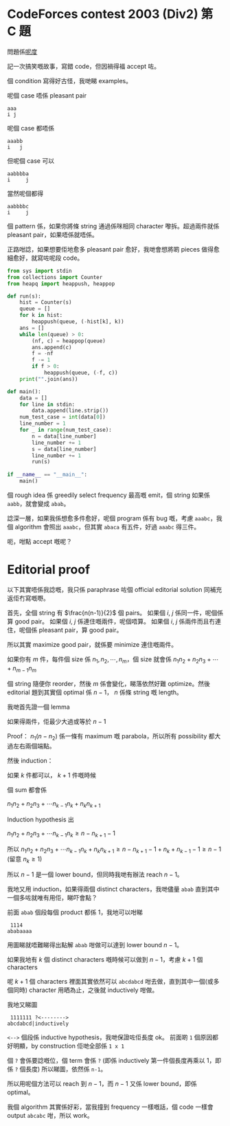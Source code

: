 # CodeForces contest 2003 (Div2) 第 C 題

問題係[呢度](https://codeforces.com/problemset/problem/2003/C)

記一次搞笑嘅故事，寫錯 code，但因禍得福 accept 咗。

個 condition 寫得好古怪，我哋睇 examples。

呢個 case 唔係 pleasant pair
```
aaa
i j
```

呢個 case 都唔係
```
aaabb
i   j
```

但呢個 case 可以

```
aabbbba
i     j
```

當然呢個都得
```
aabbbbc
i     j
```

個 pattern 係，如果你將條 string 通過係咪相同 character 嚟拆。超過兩件就係 pleasant pair，如果唔係就唔係。

正路咁諗，如果想要佢地愈多 pleasant pair 愈好，我哋會想將啲 pieces 做得愈細愈好，就寫咗呢段 code。

```py
from sys import stdin
from collections import Counter
from heapq import heappush, heappop

def run(s):
    hist = Counter(s)
    queue = []
    for k in hist:
        heappush(queue, (-hist[k], k))
    ans = []
    while len(queue) > 0:
        (nf, c) = heappop(queue)
        ans.append(c)
        f = -nf
        f -= 1
        if f > 0:
            heappush(queue, (-f, c))
    print("".join(ans))

def main():
    data = []
    for line in stdin:
        data.append(line.strip())
    num_test_case = int(data[0])
    line_number = 1
    for _ in range(num_test_case):
        n = data[line_number]
        line_number += 1
        s = data[line_number]
        line_number += 1
        run(s)
    
if __name__ == "__main__":
    main()
```

個 rough idea 係 greedily select frequency 最高嘅 emit，個 string 如果係 `aabb`，就會變成 `abab`。

諗深一層，如果我係想愈多件愈好，呢個 program 係有 bug 嘅，考慮 `aaabc`，我個 algorithm 會照出 `aaabc`，但其實 `abaca` 有五件，好過 `aaabc` 得三件。

呃，咁點 accept 嘅呢？

# Editorial proof

以下其實唔係我諗嘅，我只係 paraphrase 咗個 official editorial solution 同補充返佢冇寫嘅嘢。

首先，全個 string 有 $\frac{n(n-1)}{2}$ 個 pairs。
如果個 $i$, $j$ 係同一件，呢個係算 good pair。
如果個 $i$, $j$ 係連住嘅兩件，呢個唔算。
如果個 $i$, $j$ 係兩件而且冇連住，呢個係 pleasant pair，算 good pair。

所以其實 maximize good pair，就係要 minimize 連住嘅兩件。

如果你有 $m$ 件，每件個 size 係 $n_1, n_2, \cdots, n_m$，個 size 就會係 $n_1n_2 + n_2n_3 + \cdots + n_{m-1}n_{m}$

個 string 隨便你 reorder，然後 $m$ 係會變化，睇落依然好難 optimize。然後 editorial 題到其實個 optimal 係 $n-1$， $n$ 係條 string 嘅 length。

我哋首先證一個 lemma

如果得兩件，佢最少大過或等於 $n-1$

Proof： $n_1 (n - n_2)$ 係一條有 maximum 嘅 parabola，所以所有 possibility 都大過左右兩個端點。

然後 induction：

如果 $k$ 件都可以， $k + 1$ 件嘅時候

個 sum 都會係

$n_1 n_2 + n_2 n_3 + \cdots n_{k-1}n_{k} + n_{k}n_{k+1}$

Induction hypothesis 出

$n_1 n_2 + n_2 n_3 + \cdots n_{k-1}n_{k} \ge n - n_{k+1} - 1$

所以 $n_1 n_2 + n_2 n_3 + \cdots n_{k-1}n_{k} + n_{k}n_{k+1} \ge n - n_{k+1} - 1 + n_k + n_{k-1} - 1 \ge n - 1$ (留意 $n_k \ge 1$)

所以 $n-1$ 是一個 lower bound，但同時我哋有辦法 reach $n-1$。

我地又用 induction，如果得兩個 distinct characters，我哋儘量 `abab` 直到其中一個多咗就唯有用佢，睇吓會點？

前面 `abab` 個段每個 product 都係 1，我地可以咁睇

```
 1114
ababaaaa
```
用圖睇就唔難睇得出點解 `abab` 咁做可以達到 lower bound $n-1$。

如果我地有 $k$ 個 distinct characters 嘅時候可以做到 $n-1$，考慮 $k+1$ 個 characters

呢 $k+1$ 個 characters 裡面其實依然可以 `abcdabcd` 咁去做，直到其中一個(或多個同時) character 用晒為止，之後就 inductively 咁做。

我地又睇圖

```
 1111111 ?<-------->
abcdabcd|inductively
```

`<-->` 個段係 inductive hypothesis，我哋保證咗佢長度 ok。
前面啲 `1` 個原因都好明顯，by construction 佢哋全部係 `1 x 1`

個 `?` 會係要諗嘅位，個 term 會係 `?` (即係 inductively 第一件個長度再乘以 1，即係 `?` 個長度)
所以睇圖，依然係 `n-1`。

所以用呢個方法可以 reach 到 $n-1$，而 $n-1$ 又係 lower bound，即係 optimal。

我個 algorithm 其實係好彩，當我撞到 frequency 一樣嘅話，個 code 一樣會 output `abcabc` 咁，所以 work。
